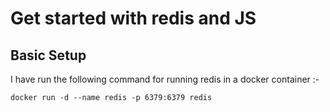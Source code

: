# Get started with redis and JS

## Basic Setup
I have run the following command for running redis in a docker container :-

```
docker run -d --name redis -p 6379:6379 redis
```